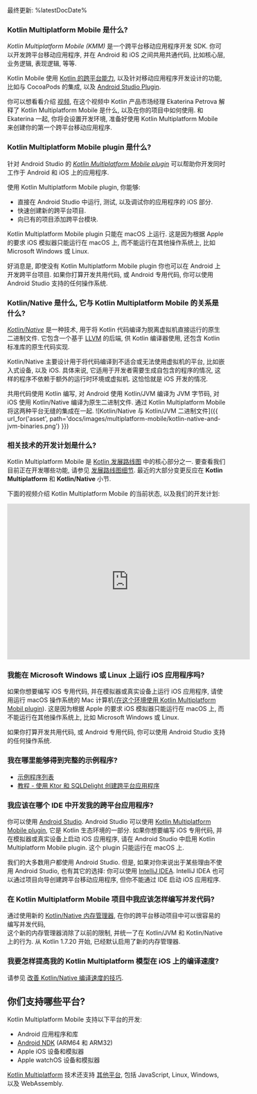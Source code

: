 [//]: # (title: FAQ)

最终更新: %latestDocDate%

### Kotlin Multiplatform Mobile 是什么?

_Kotlin Multiplatform Mobile (KMM)_ 是一个跨平台移动应用程序开发 SDK.
你可以开发跨平台移动应用程序, 并在 Android 和 iOS 之间共用共通代码, 比如核心层, 业务逻辑, 表现逻辑, 等等.

Kotlin Mobile 使用 [Kotlin 的跨平台能力](../multiplatform/multiplatform.html), 以及针对移动应用程序开发设计的功能,
比如与 CocoaPods 的集成, 以及 [Android Studio Plugin](#what-is-the-kotlin-multiplatform-mobile-plugin).

你可以想看看介绍 [视频](https://www.youtube.com/watch?v=mdN6P6RI__k),
在这个视频中 Kotlin 产品市场经理 Ekaterina Petrova 解释了 Kotlin Multiplatform Mobile 是什么,
以及在你的项目中如何使用.
和 Ekaterina 一起, 你将会设置开发环境, 准备好使用 Kotlin Multiplatform Mobile 来创建你的第一个跨平台移动应用程序.

### Kotlin Multiplatform Mobile plugin 是什么?

针对 Android Studio 的 _[Kotlin Multiplatform Mobile plugin](https://plugins.jetbrains.com/plugin/14936-kotlin-multiplatform-mobile)_
可以帮助你开发同时工作于 Android 和 iOS 上的应用程序. 

使用 Kotlin Multiplatform Mobile plugin, 你能够:
* 直接在 Android Studio 中运行, 测试, 以及调试你的应用程序的 iOS 部分.
* 快速创建新的跨平台项目.
* 向已有的项目添加跨平台模块.

Kotlin Multiplatform Mobile plugin 只能在 macOS 上运行. 这是因为根据 Apple 的要求 iOS 模拟器只能运行在 macOS 上,
而不能运行在其他操作系统上, 比如 Microsoft Windows 或 Linux.

好消息是, 即使没有 Kotlin Multiplatform Mobile plugin 你也可以在 Android 上开发跨平台项目.
如果你打算开发共用代码, 或 Android 专用代码, 你可以使用 Android Studio 支持的任何操作系统.

### Kotlin/Native 是什么, 它与 Kotlin Multiplatform Mobile 的关系是什么?

_[Kotlin/Native](../native/native-overview.html)_ 是一种技术, 用于将 Kotlin 代码编译为脱离虚拟机直接运行的原生二进制文件.
它包含一个基于 [LLVM](https://llvm.org/) 的后端, 供 Kotlin 编译器使用, 还包含 Kotlin 标准库的原生代码实现.

Kotlin/Native 主要设计用于将代码编译到不适合或无法使用虚拟机的平台, 比如嵌入式设备, 以及 iOS.
具体来说, 它适用于开发者需要生成自包含的程序的情况, 这样的程序不依赖于额外的运行时环境或虚拟机.
这恰恰就是 iOS 开发的情况.

共用代码使用 Kotlin 编写, 对 Android 使用 Kotlin/JVM 编译为 JVM 字节码, 对 iOS 使用 Kotlin/Native 编译为原生二进制文件.
通过 Kotlin Multiplatform Mobile 将这两种平台无缝的集成在一起.
![Kotlin/Native 与 Kotlin/JVM 二进制文件]({{ url_for('asset', path='docs/images/multiplatform-mobile/kotlin-native-and-jvm-binaries.png') }})

### 相关技术的开发计划是什么?

Kotlin Multiplatform Mobile 是 [Kotlin 发展路线图](../roadmap.html) 中的核心部分之一.
要查看我们目前正在开发哪些功能, 请参见 [发展路线图细节](../roadmap.html#roadmap-details). 
最近的大部分变更反应在 **Kotlin Multiplatform** 和 **Kotlin/Native** 小节.

下面的视频介绍 Kotlin Multiplatform Mobile 的当前状态, 以及我们的开发计划:

<iframe width="560" height="360" src="https://www.youtube.com/embed/CngKDGBlFxk" frameborder="0" allow="accelerometer; autoplay; encrypted-media; gyroscope; picture-in-picture" allowfullscreen></iframe>

### 我能在 Microsoft Windows 或 Linux 上运行 iOS 应用程序吗?

如果你想要编写 iOS 专用代码, 并在模拟器或真实设备上运行 iOS 应用程序,
请使用运行 macOS 操作系统的 Mac 计算机([在这个环境使用 Kotlin Multiplatform Mobil plugin](#what-is-the-kotlin-multiplatform-mobile-plugin)).
这是因为根据 Apple 的要求 iOS 模拟器只能运行在 macOS 上, 而不能运行在其他操作系统上, 比如 Microsoft Windows 或 Linux.

如果你打算开发共用代码, 或 Android 专用代码, 你可以使用 Android Studio 支持的任何操作系统.

### 我在哪里能够得到完整的示例程序?

* [示例程序列表](multiplatform-mobile-samples.html)
* [教程 - 使用 Ktor 和 SQLDelight 创建跨平台应用程序](multiplatform-mobile-ktor-sqldelight.html)

### 我应该在哪个 IDE 中开发我的跨平台应用程序?

你可以使用 [Android Studio](https://developer.android.com/studio).
Android Studio 可以使用 [Kotlin Multiplatform Mobile plugin](#what-is-the-kotlin-multiplatform-mobile-plugin),
它是 Kotlin 生态环境的一部分.
如果你想要编写 iOS 专用代码, 并在模拟器或真实设备上启动 iOS 应用程序, 请在 Android Studio 中启用 Kotlin Multiplatform Mobile plugin.
这个 plugin 只能运行在 macOS 上.

我们的大多数用户都使用 Android Studio.
但是, 如果对你来说出于某些理由不使用 Android Studio, 也有其它的选择: 你可以使用 [IntelliJ IDEA](https://www.jetbrains.com/idea/download).
IntelliJ IDEA 也可以通过项目向导创建跨平台移动应用程序, 但你不能通过 IDE 启动 iOS 应用程序.

### 在 Kotlin Multiplatform Mobile 项目中我应该怎样编写并发代码?

通过使用新的 [Kotlin/Native 内存管理器](../native/native-memory-manager.html), 在你的跨平台移动项目中可以很容易的编写并发代码,  
这个新的内存管理器消除了以前的限制, 并统一了在 Kotlin/JVM 和 Kotlin/Native 上的行为.
从 Kotlin 1.7.20 开始, 已经默认启用了新的内存管理器.

### 我要怎样提高我的 Kotlin Multiplatform 模型在 iOS 上的编译速度?
请参见 [改善 Kotlin/Native 编译速度的技巧](../native/native-improving-compilation-time.html).

## 你们支持哪些平台?

Kotlin Multiplatform Mobile 支持以下平台的开发:

* Android 应用程序和库
* [Android NDK](https://developer.android.com/ndk) (ARM64 和 ARM32)
* Apple iOS 设备和模拟器
* Apple watchOS 设备和模拟器

[Kotlin Multiplatform](../multiplatform/multiplatform.html) 技术还支持 [其他平台](../multiplatform/multiplatform-dsl-reference.html#targets),
包括 JavaScript, Linux, Windows, 以及 WebAssembly.
